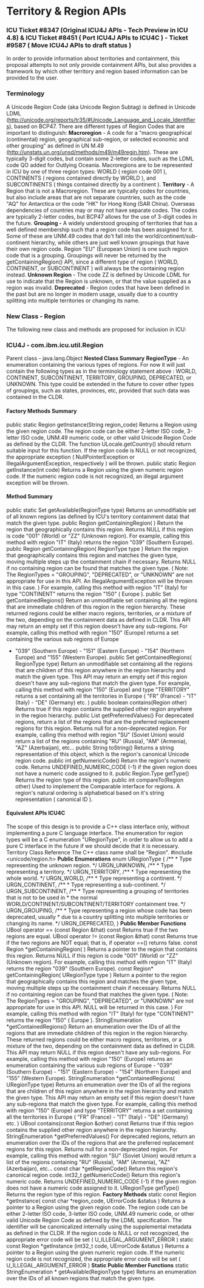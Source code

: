 # Territory & Region APIs

### ICU Ticket #8347 (Original ICU4J APIs - Tech Preview in ICU 4.8) & ICU Ticket #8451 ( Port ICU4J APIs to ICU4C ) - Ticket #9587 ( Move ICU4J APIs to draft status )

In order to provide information about territories and containment, this proposal
attempts to not only provide containment APIs, but also provides a framework by
which other territory and region based information can be provided to the user.

### Terminology

A Unicode Region Code (aka Unicode Region Subtag) is defined in Unicode LDML
(<http://unicode.org/reports/tr35/#Unicode_Language_and_Locale_Identifiers>),
based on BCP47. There are different types of Region Codes that are important to
distinguish:
**Macroregion** - A code for a "macro geographical (continental) region,
geographical sub-region, or selected economic and other grouping" as defined in
UN M.49 (<http://unstats.un.org/unsd/methods/m49/m49regin.htm>). These are
typically 3-digit codes, but contain some 2-letter codes, such as the LDML code
QO added for Outlying Oceania. Macroregions are to be represented in ICU by one
of three region types: WORLD ( region code 001 ),
CONTINENTS ( regions contained directly by WORLD ), and SUBCONTINENTS ( things
contained directly by a continent ).
**Territory** - A Region that is not a Macroregion. These are typically codes
for countries, but also include areas that are not separate countries, such as
the code "AQ" for Antarctica or the code "HK" for Hong Kong (SAR China).
Overseas dependencies of countries may or may not have separate codes. The codes
are typically 2-letter codes, but BCP47 allows for the use of 3-digit codes in
the future.
**Grouping -** A widely understood grouping of territories that has a well defined membership such that a region code has been assigned for it. Some of these are UNM.49 codes that do't fall into the world/continent/sub-continent hierarchy, while others are just well known groupings that have their own region code. Region "EU" (European Union) is one such region code that is a grouping. Groupings will never be returned by the getContainingRegion() API, since a different type of region ( WORLD, CONTINENT, or SUBCONTINENT ) will always be the containing region instead.
**Unknown Region** - The code ZZ is defined by Unicode LDML for use to indicate
that the Region is unknown, or that the value supplied as a region was invalid.
**Deprecated** - Region codes that have been defined in the past but are no
longer in modern usage, usually due to a country splitting into multiple
territories or changing its name.

### New Class - Region

The following new class and methods are proposed for inclusion in ICU:

### ICU4J - com.ibm.icu.util.Region

Parent class - java.lang.Object
**Nested Class Summary**
**RegionType** - An enumeration containing the various types of regions. For now
it will just contain the following types as in the terminology statement above :
WORLD, CONTINENT, SUBCONTINENT, TERRITORY, GROUPING, DEPRECATED, or UNKNOWN.
This type could be extended in the future to cover other types of groupings,
such as states, provinces, etc, provided that such data was contained in the
CLDR.

#### Factory Methods Summary

public static Region getInstance(String region_code)
Returns a Region using the given region code. The region code can be either
2-letter ISO code, 3-letter ISO code, UNM.49 numeric code, or other valid
Unicode Region Code as defined by the CLDR. The function ULocale.getCountry()
should return suitable input for this function. If the region code is NULL or
not recognized, the appropriate exception ( NullPointerException or
IllegalArgumentException, respectively ) will be thrown.
public static Region getInstance(int code)
Returns a Region using the given numeric region code. If the numeric region code
is not recognized, an illegal argument exception will be thrown.

#### Method Summary

public static Set<Region> getAvailable(RegionType type)
Returns an unmodifiable set of all known regions (as defined by ICU's territory
containment data) that match the given type.
public Region getContainingRegion( )
Return the region that geographically contains this region. Returns NULL if this
region is code "001" (World) or "ZZ" (Unknown region). For example, calling this
method with region "IT" (Italy) returns the region "039" (Southern Europe).
public Region getContainingRegion( RegionType type )
Return the region that geographically contains this region and matches the given
type, moving multiple steps up the containment chain if necessary. Returns NULL
if no containing region can be found that matches the given type. ( Note: The
RegionTypes = "GROUPING", "DEPRECATED", or "UNKNOWN" are not appropriate for use
in this API. An IllegalArgumentException will be thrown in this case. ) For
example, calling this method with region "IT" (Italy) for type "CONTINENT"
returns the region "150" ( Europe ).
public Set<Region> getContainedRegions()
Return an unmodifiable set containing all the regions that are immediate
children of this region in the region hierarchy. These returned regions could be
either macro regions, territories, or a mixture of the two, depending on the
containment data as defined in CLDR. This API may return an empty set if this
region doesn't have any sub-regions. For example, calling this method with
region "150" (Europe) returns a set containing the various sub regions of Europe
- "039" (Southern Europe) - "151" (Eastern Europe) - "154" (Northern Europe) and
"155" (Western Europe).
public Set<Region> getContainedRegions( RegionType type)
Return an unmodifiable set containing all the regions that are children of this
region anywhere in the region hierarchy and match the given type. This API may
return an empty set if this region doesn't have any sub-regions that match the
given type. For example, calling this method with region "150" (Europe) and type
"TERRITORY" returns a set containing all the territories in Europe ( "FR"
(France) - "IT" (Italy) - "DE" (Germany) etc. )
public boolean contains(Region other)
Returns true if this region contains the supplied other region anywhere in the
region hierarchy.
public List<Region> getPreferredValues()
For deprecated regions, return a list of the regions that are the preferred
replacement regions for this region. Returns null for a non-deprecated region.
For example, calling this method with region "SU" (Soviet Union) would return a
list of the regions containing "RU" (Russia), "AM" (Armenia), "AZ" (Azerbaijan),
etc...
public String toString()
Returns a string representation of this object, which is the region's canonical
Unicode region code.
public int getNumericCode()
Return the region's numeric code. Returns UNDEFINED_NUMERIC_CODE (-1) if the
given region does not have a numeric code assigned to it.
public Region.Type getType()
Returns the region type of this region.
public int compareTo(Region other)
Used to implement the Comparable interface for regions. A region's natural
ordering is alphabetical based on it's string representation ( canonical ID ).

#### Equivalent APIs ICU4C

The scope of this design is to provide a C++ class interface only, without
implementing a pure C language interface. The enumeration for region types will
be a C enumeration "URegionType", in order to allow us to add a pure C interface
in the future if we should decide that it is necessary.
Territory Class Reference
The C++ class name shall be "Region".
#include <unicode/region.h>
**Public Enumerations**
enum URegionType {
/\*\*
\* Type representing the unknown region.
\*/
URGN_UNKNOWN,
/\*\*
\* Type representing a territory.
\*/
URGN_TERRITORY,
/\*\*
\* Type representing the whole world.
\*/
URGN_WORLD,
/\*\*
\* Type representing a continent.
\*/
URGN_CONTINENT,
/\*\*
\* Type representing a sub-continent.
\*/
URGN_SUBCONTINENT,
/\*\*
\* Type representing a grouping of territories that is not to be used in
\* the normal WORLD/CONTINENT/SUBCONTINENT/TERRITORY containment tree.
\*/
URGN_GROUPING,
/\*\*
\* Type representing a region whose code has been deprecated, usually
\* due to a country splitting into multiple territories or changing its name.
\*/
URGN_DEPRECATED,
}
**Public Member Functions**
UBool operator == (const Region &that) const
Returns true if the two regions are equal.
UBool operator != (const Region &that) const
Returns true if the two regions are NOT equal; that is, if operator ==() returns
false.
const Region \*getContainingRegion( )
Returns a pointer to the region that contains this region. Returns NULL if this
region is code "001" (World) or "ZZ" (Unknown region). For example, calling this
method with region "IT" (Italy) returns the region "039" (Southern Europe).
const Region\* getContainingRegion( URegionType type )
Return a pointer to the region that geographically contains this region and
matches the given type, moving multiple steps up the containment chain if
necessary. Returns NULL if no containing region can be found that matches the
given type. ( Note: The RegionTypes = "GROUPING", "DEPRECATED", or "UNKNOWN" are
not appropriate for use in this API. NULL will be returned in this case. ) For
example, calling this method with region "IT" (Italy) for type "CONTINENT"
returns the region "150" ( Europe ).
StringEnumeration \*getContainedRegions()
Return an enumeration over the IDs of all the regions that are immediate
children of this region in the region hierarchy. These returned regions could be
either macro regions, territories, or a mixture of the two, depending on the
containment data as defined in CLDR. This API may return NULL if this region
doesn't have any sub-regions. For example, calling this method with region "150"
(Europe) returns an enumeration containing the various sub regions of Europe -
"039" (Southern Europe) - "151" (Eastern Europe) - "154" (Northern Europe) and
"155" (Western Europe).
StringEnumeration \*getContainedRegions( URegionType type)
Returns an enumeration over the IDs of all the regions that are children of this
region anywhere in the region hierarchy and match the given type. This API may
return an empty set if this region doesn't have any sub-regions that match the
given type. For example, calling this method with region "150" (Europe) and type
"TERRITORY" returns a set containing all the territories in Europe ( "FR"
(France) - "IT" (Italy) - "DE" (Germany) etc. )
UBool contains(const Region &other) const
Returns true if this region contains the supplied other region anywhere in the
region hierarchy.
StringEnumeration \*getPreferredValues()
For deprecated regions, return an enumeration over the IDs of the regions that
are the preferred replacement regions for this region. Returns null for a
non-deprecated region. For example, calling this method with region "SU" (Soviet
Union) would return a list of the regions containing "RU" (Russia), "AM"
(Armenia), "AZ" (Azerbaijan), etc...
const char \*getRegionCode()
Return this region's canonical region code.
int32_t getNumericCode()
Return this region's numeric code. Returns UNDEFINED_NUMERIC_CODE (-1) if the
given region does not have a numeric code assigned to it.
URegionType getType()
Returns the region type of this region.
**Factory Methods**
static const Region \*getInstance( const char \*region_code, UErrorCode &status
)
Returns a pointer to a Region using the given region code. The region code can
be either 2-letter ISO code, 3-letter ISO code, UNM.49 numeric code, or other
valid Unicode Region Code as defined by the LDML specification. The identifier
will be canonicalized internally using the supplemental metadata as defined in
the CLDR. If the region code is NULL or not recognized, the appropriate error
code will be set ( U_ILLEGAL_ARGUMENT_ERROR )
static const Region \*getInstance (int32_t code, UErrorCode &status )
Returns a pointer to a Region using the given numeric region code. If the
numeric region code is not recognized, the appropriate error code will be set (
U_ILLEGAL_ARGUMENT_ERROR )
**Static Public Member Functions**
static StringEnumeration \* getAvailable(RegionType type)
Returns an enumeration over the IDs of all known regions that match the given
type.
